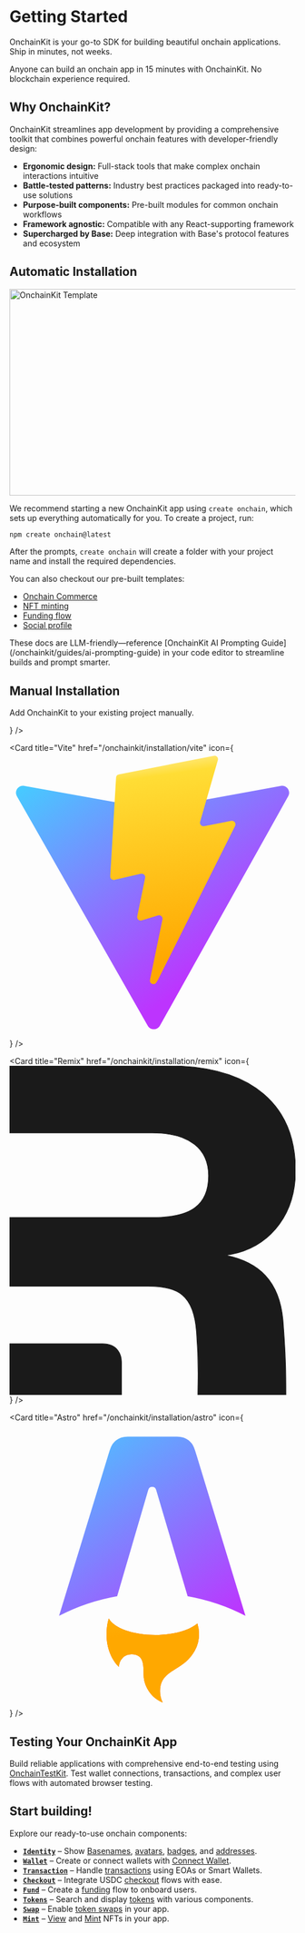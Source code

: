 # Getting Started

OnchainKit is your go-to SDK for building beautiful onchain applications. Ship in minutes, not weeks.

Anyone can build an onchain app in 15 minutes with OnchainKit. No blockchain experience required.

## Why OnchainKit?

OnchainKit streamlines app development by providing a comprehensive toolkit that combines powerful onchain features with developer-friendly design:

* **Ergonomic design:** Full-stack tools that make complex onchain interactions intuitive
* **Battle-tested patterns:** Industry best practices packaged into ready-to-use solutions
* **Purpose-built components:** Pre-built modules for common onchain workflows
* **Framework agnostic:** Compatible with any React-supporting framework
* **Supercharged by Base:** Deep integration with Base's protocol features and ecosystem

## Automatic Installation

<Frame>
  <img alt="OnchainKit Template" src="https://mintcdn.com/base-a060aa97/images/onchainkit/quickstart.png?maxW=3012&auto=format&n=Du4siypi4SZNnQsO&q=85&s=091b1f373817bb2cb18d309f374cb588" height="364" width="3012" height="1700" data-path="images/onchainkit/quickstart.png" srcset="https://mintcdn.com/base-a060aa97/images/onchainkit/quickstart.png?w=280&maxW=3012&auto=format&n=Du4siypi4SZNnQsO&q=85&s=a9e0b104cb612b3abaffc02a00d43e65 280w, https://mintcdn.com/base-a060aa97/images/onchainkit/quickstart.png?w=560&maxW=3012&auto=format&n=Du4siypi4SZNnQsO&q=85&s=75c6e07eac4b7e21e573283b8f962632 560w, https://mintcdn.com/base-a060aa97/images/onchainkit/quickstart.png?w=840&maxW=3012&auto=format&n=Du4siypi4SZNnQsO&q=85&s=11f7e6fe5da593e80c21d3e7743fc13e 840w, https://mintcdn.com/base-a060aa97/images/onchainkit/quickstart.png?w=1100&maxW=3012&auto=format&n=Du4siypi4SZNnQsO&q=85&s=a81513fc0959c48a6c9b2990706003f5 1100w, https://mintcdn.com/base-a060aa97/images/onchainkit/quickstart.png?w=1650&maxW=3012&auto=format&n=Du4siypi4SZNnQsO&q=85&s=9de626d83d9f1183f1f5dfaa877b19bd 1650w, https://mintcdn.com/base-a060aa97/images/onchainkit/quickstart.png?w=2500&maxW=3012&auto=format&n=Du4siypi4SZNnQsO&q=85&s=30bf64ffb950ebb25337b6484550ac21 2500w" data-optimize="true" data-opv="2" />
</Frame>

We recommend starting a new OnchainKit app using `create onchain`, which sets up everything automatically for you. To create a project, run:

```bash Terminal
npm create onchain@latest
```

After the prompts, `create onchain` will create a folder with your project name and install the required dependencies.

You can also checkout our pre-built templates:

* [Onchain Commerce](https://onchain-commerce-template.vercel.app/)
* [NFT minting](https://ock-mint.vercel.app/)
* [Funding flow](https://github.com/fakepixels/fund-component)
* [Social profile](https://github.com/fakepixels/ock-identity)

<Check>
  These docs are LLM-friendly—reference [OnchainKit AI Prompting Guide](/onchainkit/guides/ai-prompting-guide) in your code editor to streamline builds and prompt smarter.
</Check>

## Manual Installation

Add OnchainKit to your existing project manually.

<CardGroup cols={2}>
  <Card
    title="Next.js"
    href="/onchainkit/installation/nextjs"
    icon={<svg xmlns="http://www.w3.org/2000/svg" xmlns:xlink="http://www.w3.org/1999/xlink" width="32px" height="32px" viewBox="0 0 256 256" version="1.1" preserveAspectRatio="xMidYMid">
    <g>
      <path d="M119.616813,0.0688905149 C119.066276,0.118932037 117.314565,0.294077364 115.738025,0.419181169 C79.3775171,3.69690087 45.3192571,23.3131775 23.7481916,53.4631946 C11.7364614,70.2271045 4.05395894,89.2428829 1.15112414,109.384595 C0.12512219,116.415429 0,118.492153 0,128.025062 C0,137.557972 0.12512219,139.634696 1.15112414,146.665529 C8.10791789,194.730411 42.3163245,235.11392 88.7116325,250.076335 C97.0197458,252.753556 105.778299,254.580072 115.738025,255.680985 C119.616813,256.106338 136.383187,256.106338 140.261975,255.680985 C157.453763,253.779407 172.017986,249.525878 186.382014,242.194795 C188.584164,241.068861 189.00958,240.768612 188.709286,240.518404 C188.509091,240.36828 179.124927,227.782837 167.86393,212.570214 L147.393939,184.922273 L121.743891,146.965779 C107.630108,126.098464 96.0187683,109.034305 95.9186706,109.034305 C95.8185728,109.009284 95.7184751,125.873277 95.6684262,146.465363 C95.5933529,182.52028 95.5683284,183.971484 95.1178886,184.82219 C94.4672532,186.048207 93.9667644,186.548623 92.915738,187.099079 C92.114956,187.499411 91.4142717,187.574474 87.6355816,187.574474 L83.3063539,187.574474 L82.1552297,186.848872 C81.4044966,186.373477 80.8539589,185.747958 80.4785924,185.022356 L79.9530792,183.896422 L80.0031281,133.729796 L80.0782014,83.5381493 L80.8539589,82.5623397 C81.25435,82.0369037 82.1051808,81.3613431 82.7057674,81.0360732 C83.7317693,80.535658 84.1321603,80.4856165 88.4613881,80.4856165 C93.5663734,80.4856165 94.4172043,80.6857826 95.7434995,82.1369867 C96.1188661,82.5373189 110.007429,103.454675 126.623656,128.650581 C143.239883,153.846488 165.962072,188.250034 177.122972,205.139048 L197.392766,235.839522 L198.418768,235.163961 C207.502639,229.259062 217.112023,220.852086 224.719453,212.09482 C240.910264,193.504394 251.345455,170.835585 254.848876,146.665529 C255.874878,139.634696 256,137.557972 256,128.025062 C256,118.492153 255.874878,116.415429 254.848876,109.384595 C247.892082,61.3197135 213.683675,20.9362052 167.288368,5.97379012 C159.105376,3.32158945 150.396872,1.49507389 140.637341,0.394160408 C138.234995,0.143952798 121.693842,-0.131275573 119.616813,0.0688905149 L119.616813,0.0688905149 Z M172.017986,77.4831252 C173.219159,78.0836234 174.195112,79.2345784 174.545455,80.435575 C174.74565,81.0861148 174.795699,94.9976579 174.74565,126.348671 L174.670577,171.336 L166.73783,159.17591 L158.780059,147.01582 L158.780059,114.313685 C158.780059,93.1711423 158.880156,81.2862808 159.030303,80.7108033 C159.430694,79.3096407 160.306549,78.2087272 161.507722,77.5581875 C162.533724,77.0327515 162.909091,76.98271 166.837928,76.98271 C170.541544,76.98271 171.19218,77.0327515 172.017986,77.4831252 Z" fill="currentColor">
  </path>
      </g>
  </svg>}
  />

  <Card
    title="Vite"
    href="/onchainkit/installation/vite"
    icon={<svg xmlns="http://www.w3.org/2000/svg" viewBox="0 0 128 128"><defs><linearGradient id="a" x1="6" x2="235" y1="33" y2="344" gradientTransform="translate(0 .937) scale(.3122)" gradientUnits="userSpaceOnUse"><stop offset="0" stop-color="#41d1ff"/><stop offset="1" stop-color="#bd34fe"/></linearGradient><linearGradient id="b" x1="194.651" x2="236.076" y1="8.818" y2="292.989" gradientTransform="translate(0 .937) scale(.3122)" gradientUnits="userSpaceOnUse"><stop offset="0" stop-color="#ffea83"/><stop offset=".083" stop-color="#ffdd35"/><stop offset="1" stop-color="#ffa800"/></linearGradient></defs><path fill="url(#a)" d="M124.766 19.52 67.324 122.238c-1.187 2.121-4.234 2.133-5.437.024L3.305 19.532c-1.313-2.302.652-5.087 3.261-4.622L64.07 25.187a3.09 3.09 0 0 0 1.11 0l56.3-10.261c2.598-.473 4.575 2.289 3.286 4.594Zm0 0"/><path fill="url(#b)" d="M91.46 1.43 48.954 9.758a1.56 1.56 0 0 0-1.258 1.437l-2.617 44.168a1.563 1.563 0 0 0 1.91 1.614l11.836-2.735a1.562 1.562 0 0 1 1.88 1.836l-3.517 17.219a1.562 1.562 0 0 0 1.985 1.805l7.308-2.223c1.133-.344 2.223.652 1.985 1.812l-5.59 27.047c-.348 1.692 1.902 2.614 2.84 1.164l.625-.968 34.64-69.13c.582-1.16-.421-2.48-1.69-2.234l-12.185 2.352a1.558 1.558 0 0 1-1.793-1.965l7.95-27.562A1.56 1.56 0 0 0 91.46 1.43Zm0 0"/></svg>
}
  />

  <Card
    title="Remix"
    href="/onchainkit/installation/remix"
    icon={<svg viewBox="0 0 411 473" fill="currentColor" xmlns="http://www.w3.org/2000/svg">
    <path
      fillRule="evenodd"
      clipRule="evenodd"
      d="M392.946 364.768C397.201 419.418 397.201 445.036 397.201 473H270.756C270.756 466.909 270.865 461.337 270.975 455.687C271.317 438.123 271.674 419.807 268.828 382.819C265.067 328.667 241.748 316.634 198.871 316.634H160.883H0V218.109H204.889C259.049 218.109 286.13 201.633 286.13 158.011C286.13 119.654 259.049 96.4098 204.889 96.4098H0V0H227.456C350.069 0 411 57.9117 411 150.42C411 219.613 368.123 264.739 310.201 272.26C359.096 282.037 387.681 309.865 392.946 364.768Z"
      className="ock-fill-default-reverse"
      stroke="currentColor"
      strokeWidth="12"
    />
    <path
      d="M0 473V399.553H133.697C156.029 399.553 160.878 416.116 160.878 425.994V473H0Z"
      className="ock-fill-default-reverse"
      stroke="currentColor"
      strokeWidth="12"
    />
  </svg>}
  />

  <Card
    title="Astro"
    href="/onchainkit/installation/astro"
    icon={<svg xmlns="http://www.w3.org/2000/svg" viewBox="0 0 128 128"><defs><linearGradient id="a" x1="882.997" x2="638.955" y1="27.113" y2="866.902" gradientTransform="scale(.1)" gradientUnits="userSpaceOnUse"><stop offset="0" stop-color="#000014"/><stop offset="1" stop-color="#150426"/></linearGradient><linearGradient id="b" x1="1001.68" x2="790.326" y1="652.45" y2="1094.91" gradientTransform="scale(.1)" gradientUnits="userSpaceOnUse"><stop offset="0" stop-color="#ff1639"/><stop offset="1" stop-color="#ff1639" stop-opacity="0"/></linearGradient></defs><path fill="url(#a)" d="M81.504 9.465c.973 1.207 1.469 2.836 2.457 6.09l21.656 71.136a90.079 90.079 0 0 0-25.89-8.765L65.629 30.28a1.833 1.833 0 0 0-3.52.004L48.18 77.902a90.104 90.104 0 0 0-26.003 8.778l21.758-71.14c.996-3.25 1.492-4.876 2.464-6.083a8.023 8.023 0 0 1 3.243-2.398c1.433-.575 3.136-.575 6.535-.575H71.72c3.402 0 5.105 0 6.543.579a7.988 7.988 0 0 1 3.242 2.402Zm0 0"/><path fill="#ff5d01" d="M84.094 90.074c-3.57 3.055-10.696 5.137-18.903 5.137-10.07 0-18.515-3.137-20.754-7.356-.8 2.418-.98 5.184-.98 6.954 0 0-.527 8.675 5.508 14.71a5.671 5.671 0 0 1 5.672-5.671c5.37 0 5.367 4.683 5.363 8.488v.336c0 5.773 3.527 10.719 8.543 12.805a11.62 11.62 0 0 1-1.172-5.098c0-5.508 3.23-7.555 6.988-9.938 2.989-1.894 6.309-4 8.594-8.222a15.513 15.513 0 0 0 1.875-7.41 15.55 15.55 0 0 0-.734-4.735Zm0 0"/><path fill="url(#b)" d="M84.094 90.074c-3.57 3.055-10.696 5.137-18.903 5.137-10.07 0-18.515-3.137-20.754-7.356-.8 2.418-.98 5.184-.98 6.954 0 0-.527 8.675 5.508 14.71a5.671 5.671 0 0 1 5.672-5.671c5.37 0 5.367 4.683 5.363 8.488v.336c0 5.773 3.527 10.719 8.543 12.805a11.62 11.62 0 0 1-1.172-5.098c0-5.508 3.23-7.555 6.988-9.938 2.989-1.894 6.309-4 8.594-8.222a15.513 15.513 0 0 0 1.875-7.41 15.55 15.55 0 0 0-.734-4.735Zm0 0"/></svg>
}
  />
</CardGroup>

## Testing Your OnchainKit App

Build reliable applications with comprehensive end-to-end testing using [OnchainTestKit](/onchainkit/guides/testing-with-onchaintestkit). Test wallet connections, transactions, and complex user flows with automated browser testing.

## Start building!

Explore our ready-to-use onchain components:

* [**`Identity`**](/onchainkit/identity/identity) – Show [Basenames](/onchainkit/identity/identity), [avatars](/onchainkit/identity/avatar), [badges](/onchainkit/identity/badge), and [addresses](/onchainkit/identity/address).
* [**`Wallet`**](/onchainkit/wallet/wallet) – Create or connect wallets with [Connect Wallet](/onchainkit/wallet/wallet).
* [**`Transaction`**](/onchainkit/transaction/transaction) – Handle [transactions](/onchainkit/transaction/transaction) using EOAs or Smart Wallets.
* [**`Checkout`**](/onchainkit/checkout/checkout) – Integrate USDC [checkout](/onchainkit/checkout/checkout) flows with ease.
* [**`Fund`**](/onchainkit/fund/fund-button) – Create a [funding](/onchainkit/fund/fund-button) flow to onboard users.
* [**`Tokens`**](/onchainkit/token/token-chip) – Search and display [tokens](/onchainkit/token/token-chip) with various components.
* [**`Swap`**](/onchainkit/swap/swap) – Enable [token swaps](/onchainkit/swap/swap) in your app.
* [**`Mint`**](/onchainkit/mint/nft-mint-card) – [View](/onchainkit/mint/nft-mint-card) and [Mint](/onchainkit/mint/nft-mint-card) NFTs in your app.
